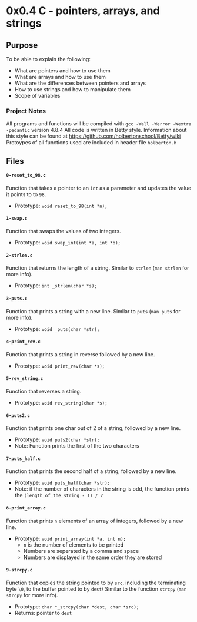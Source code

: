# 0x0.4 C - pointers, arrays, and strings

## Purpose
To be able to explain the following:
* What are pointers and how to use them
* What are arrays and how to use them
* What are the differences between pointers and arrays
* How to use strings and how to manipulate them
* Scope of variables

### Project Notes
All programs and functions will be compiled with `gcc -Wall -Werror -Wextra -pedantic` version 4.8.4
All code is written in Betty style. Information about this style can be found at https://github.com/holbertonschool/Betty/wiki
Protoypes of all functions used are included in header file `holberton.h`

## Files

#### `0-reset_to_98.c`
Function that takes a pointer to an `int` as a parameter and updates the value it points to to `98`.
* Prototype: `void reset_to_98(int *n);`

#### `1-swap.c`
Function that swaps the values of two integers.
* Prototype: `void swap_int(int *a, int *b);` 

#### `2-strlen.c`
Function that returns the length of a string. Similar to `strlen` (`man strlen` for more info).
* Prototype: `int _strlen(char *s);`

#### `3-puts.c`
Function that prints a string with a new line. Similar to `puts` (`man puts` for more info).
* Prototype: `void _puts(char *str);`

#### `4-print_rev.c`
Function that prints a string in reverse followed by a new line.
* Prototype: `void print_rev(char *s);`

#### `5-rev_string.c`
Function that reverses a string.
* Prototype: `void rev_string(char *s);`

#### `6-puts2.c`
Function that prints one char out of 2 of a string, followed by a new line.
* Prototype: `void puts2(char *str);`
* Note: Function prints the first of the two characters

#### `7-puts_half.c`
Function that prints the second half of a string, followed by a new line. 
* Prototype: `void puts_half(char *str);`
* Note: if the number of characters in the string is odd, the function prints the `(length_of_the_string - 1) / 2`

#### `8-print_array.c`
Function that prints `n` elements of an array of integers, followed by a new line.
* Prototype: `void print_array(int *a, int n);`
	* `n` is the number of elements to be printed
	* Numbers are seperated by a comma and space
	* Numbers are displayed in the same order they are stored

#### `9-strcpy.c`
Function that copies the string pointed to by `src`, including the terminating byte `\0`, to the buffer pointed to by `dest`/
Similar to the function `strcpy` (`man strcpy` for more info).
* Prototype: `char *_strcpy(char *dest, char *src);`
* Returns: pointer to `dest`
